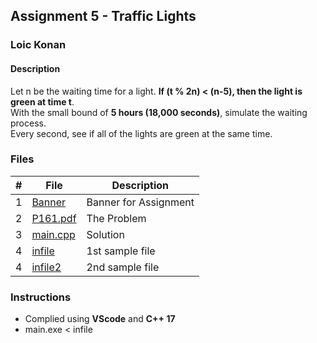 ## Assignment 5 - Traffic Lights

### Loic Konan

#### Description

Let n be the waiting time for a light. **If (t % 2n) < (n-5), then the light is green at time t**.<br>
With the small bound of **5 hours (18,000 seconds)**, simulate the waiting process.<br>
Every second, see if all of the lights are green at the same time.

### Files

|   #   | File                 | Description           |
| :---: | -------------------- | --------------------- |
|   1   | [Banner](Banner)     | Banner for Assignment |
|   2   | [P161.pdf](P161.pdf) | The Problem           |
|   3   | [main.cpp](main.cpp) | Solution              |
|   4   | [infile](infile)     | 1st sample file       |
|   4   | [infile2](infile2)   | 2nd sample file       |

### Instructions

- Complied using **VScode** and **C++ 17**
- main.exe < infile
